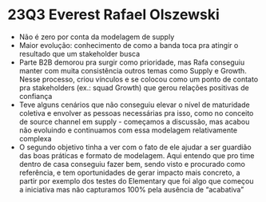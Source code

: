 # 23Q3 Everest Rafael Olszewski

- Não é zero por conta da modelagem de supply
- Maior evolução: conhecimento de como a banda toca pra atingir o resultado que um stakeholder busca
- Parte B2B demorou pra surgir como prioridade, mas Rafa conseguiu manter com muita consistência outros temas como Supply e Growth. Nesse processo, criou vínculos e se colocou como um ponto de contato pra stakeholders (ex.: squad Growth) que gerou relações positivas de confiança
- Teve alguns cenários que não conseguiu elevar o nível de maturidade coletiva e envolver as pessoas necessárias pra isso, como no conceito de source channel em supply - começamos a discussão, mas acabou não evoluindo e continuamos com essa modelagem relativamente complexa
- O segundo objetivo tinha a ver com o fato de ele ajudar a ser guardião das boas práticas e formato de modelagem. Aqui entendo que pro time dentro de casa conseguiu fazer bem, sendo visto e procurado como referência, e tem oportunidades de gerar impacto mais concreto, a partir por exemplo dos testes do Elementary que foi algo que começou a iniciativa mas não capturamos 100% pela ausência de “acabativa”
